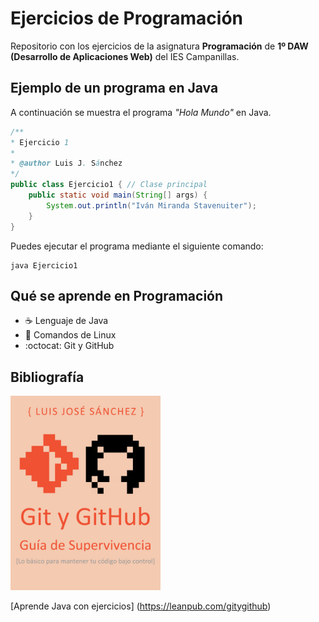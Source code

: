 # Ejercicios de Programación

Repositorio con los ejercicios de la asignatura **Programación** de **1º DAW (Desarrollo de Aplicaciones Web)** del IES Campanillas.

## Ejemplo de un programa en Java

A continuación se muestra el programa *"Hola Mundo"* en Java.

```java
/**
* Ejercicio 1
*
* @author Luis J. Sánchez
*/
public class Ejercicio1 { // Clase principal
	public static void main(String[] args) {
		System.out.println("Iván Miranda Stavenuiter");
	}
}
```

Puedes ejecutar el programa mediante el siguiente comando: 

```console
java Ejercicio1
```

## Qué se aprende en Programación

*  :coffee: Lenguaje de Java
*  :penguin: Comandos de Linux
*  :octocat: Git y GitHub

## Bibliografía

<img src="imagenes/hero.jpeg" width="240px">

[Aprende Java con ejercicios] (https://leanpub.com/gitygithub)

